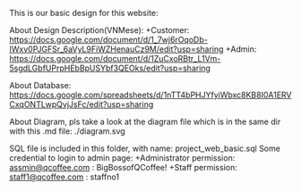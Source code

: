 This is our basic design for this website:

About Design Description(VNMese):
  +Customer:  https://docs.google.com/document/d/1_7wj6rOqoDb-IWxv0PJGFSr_6aVyL9FiWZHenauCz9M/edit?usp=sharing
  +Admin: https://docs.google.com/document/d/1ZuCxoRBtr_L1Vm-5sgdLGbfUPrpHEbBpUSYbf3QEOks/edit?usp=sharing

About Database: https://docs.google.com/spreadsheets/d/1nTT4bPHJYfyiWbxc8KB8I0A1ERVCxqONTLwpQvjJsFc/edit?usp=sharing

About Diagram, pls take a look at the diagram file which is in the same dir with this .md file: ./diagram.svg

SQL file is included in this folder, with name: project_web_basic.sql
Some credential to login to admin page:
      +Administrator permission: assmin@qcoffee.com : BigBossofQCoffee!
      +Staff permission: staff1@qcoffee.com : staffno1 
